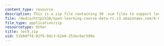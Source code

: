 ```yaml
---
content_type: resource
description: This is a zip file containing 30 .scm files to support lecture 9.
file: /media/https%3A/open-learning-course-data-rc.s3.amazonaws.com/6-090-building-programming-experience-a-lead-in-to-6-001-january-iap-2005/51b04ff802fb0dc3b2e0253ec0ac599a_lec9.zip
file_type: application/zip
resourcetype: Other
title: lec9.zip
uid: 51b04ff8-02fb-0dc3-b2e0-253ec0ac599a
---
```

